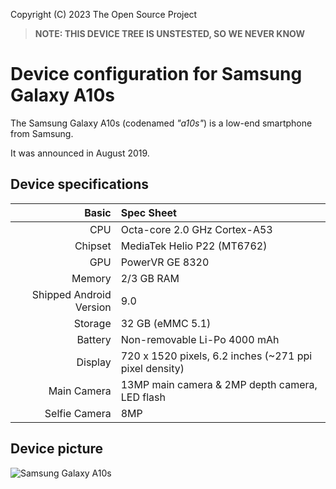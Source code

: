 Copyright (C) 2023 The Open Source Project

> **NOTE: THIS DEVICE TREE IS UNSTESTED, SO WE NEVER KNOW**

Device configuration for Samsung Galaxy A10s
============================================

The Samsung Galaxy A10s (codenamed _"a10s"_) is a low-end smartphone from Samsung.

It was announced in August 2019.

## Device specifications

Basic   | Spec Sheet
-------:|:-------------------------
CPU     | Octa-core 2.0 GHz Cortex-A53
Chipset | MediaTek Helio P22 (MT6762)
GPU     | PowerVR GE 8320
Memory  | 2/3 GB RAM
Shipped Android Version | 9.0
Storage | 32 GB (eMMC 5.1)
Battery | Non-removable Li-Po 4000 mAh
Display | 720 x 1520 pixels, 6.2 inches (~271 ppi pixel density)
Main Camera  | 13MP main camera & 2MP depth camera, LED flash
Selfie Camera | 8MP 

## Device picture

![Samsung Galaxy A10s](https://fdn2.gsmarena.com/vv/pics/samsung/samsung-galaxy-a10s-1.jpg)

